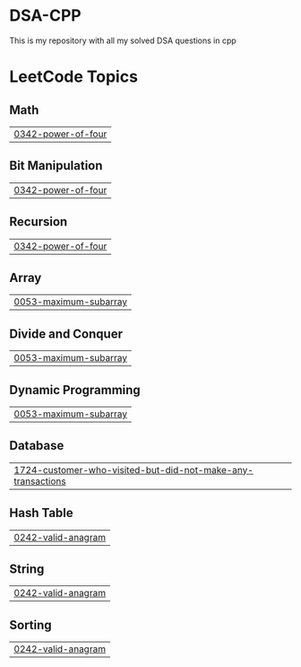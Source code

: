 # DSA-CPP
This is my repository with all my solved DSA questions in cpp 

<!---LeetCode Topics Start-->
# LeetCode Topics
## Math
|  |
| ------- |
| [0342-power-of-four](https://github.com/sanjaycodez/DSA-CPP/tree/master/0342-power-of-four) |
## Bit Manipulation
|  |
| ------- |
| [0342-power-of-four](https://github.com/sanjaycodez/DSA-CPP/tree/master/0342-power-of-four) |
## Recursion
|  |
| ------- |
| [0342-power-of-four](https://github.com/sanjaycodez/DSA-CPP/tree/master/0342-power-of-four) |
## Array
|  |
| ------- |
| [0053-maximum-subarray](https://github.com/sanjaycodez/DSA-CPP/tree/master/0053-maximum-subarray) |
## Divide and Conquer
|  |
| ------- |
| [0053-maximum-subarray](https://github.com/sanjaycodez/DSA-CPP/tree/master/0053-maximum-subarray) |
## Dynamic Programming
|  |
| ------- |
| [0053-maximum-subarray](https://github.com/sanjaycodez/DSA-CPP/tree/master/0053-maximum-subarray) |
## Database
|  |
| ------- |
| [1724-customer-who-visited-but-did-not-make-any-transactions](https://github.com/sanjaycodez/DSA-CPP/tree/master/1724-customer-who-visited-but-did-not-make-any-transactions) |
## Hash Table
|  |
| ------- |
| [0242-valid-anagram](https://github.com/sanjaycodez/DSA-CPP/tree/master/0242-valid-anagram) |
## String
|  |
| ------- |
| [0242-valid-anagram](https://github.com/sanjaycodez/DSA-CPP/tree/master/0242-valid-anagram) |
## Sorting
|  |
| ------- |
| [0242-valid-anagram](https://github.com/sanjaycodez/DSA-CPP/tree/master/0242-valid-anagram) |
<!---LeetCode Topics End-->